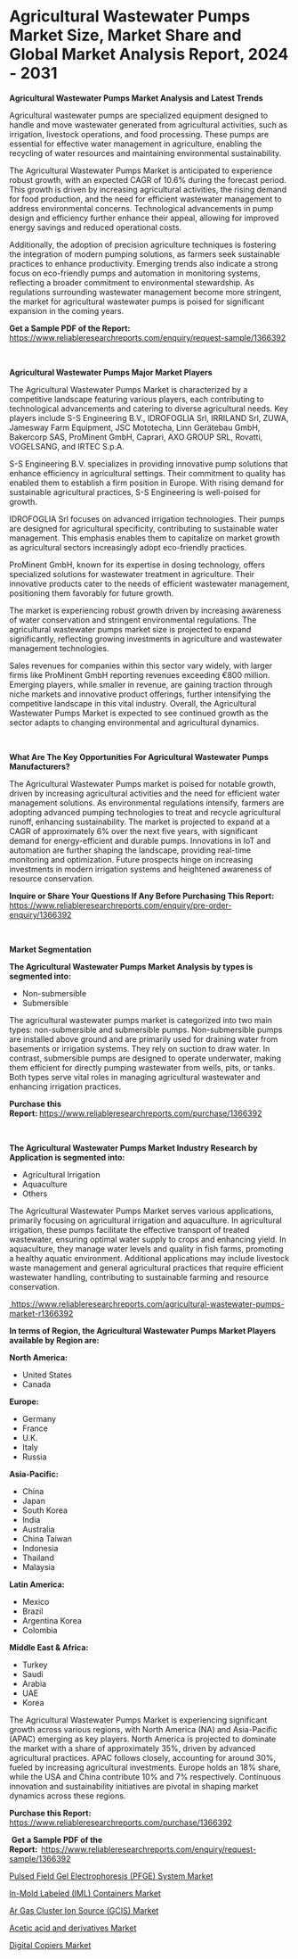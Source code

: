 <p><h1>Agricultural Wastewater Pumps Market Size, Market Share and Global Market Analysis Report, 2024 - 2031</h1></p><p><strong>Agricultural Wastewater Pumps Market Analysis and Latest Trends</strong></p>
<p><p>Agricultural wastewater pumps are specialized equipment designed to handle and move wastewater generated from agricultural activities, such as irrigation, livestock operations, and food processing. These pumps are essential for effective water management in agriculture, enabling the recycling of water resources and maintaining environmental sustainability. </p><p>The Agricultural Wastewater Pumps Market is anticipated to experience robust growth, with an expected CAGR of 10.6% during the forecast period. This growth is driven by increasing agricultural activities, the rising demand for food production, and the need for efficient wastewater management to address environmental concerns. Technological advancements in pump design and efficiency further enhance their appeal, allowing for improved energy savings and reduced operational costs. </p><p>Additionally, the adoption of precision agriculture techniques is fostering the integration of modern pumping solutions, as farmers seek sustainable practices to enhance productivity. Emerging trends also indicate a strong focus on eco-friendly pumps and automation in monitoring systems, reflecting a broader commitment to environmental stewardship. As regulations surrounding wastewater management become more stringent, the market for agricultural wastewater pumps is poised for significant expansion in the coming years.</p></p>
<p><strong>Get a Sample PDF of the Report:&nbsp;</strong> <a href="https://www.reliableresearchreports.com/enquiry/request-sample/1366392">https://www.reliableresearchreports.com/enquiry/request-sample/1366392</a></p>
<p>&nbsp;</p>
<p><strong>Agricultural Wastewater Pumps Major Market Players</strong></p>
<p><p>The Agricultural Wastewater Pumps Market is characterized by a competitive landscape featuring various players, each contributing to technological advancements and catering to diverse agricultural needs. Key players include S-S Engineering B.V., IDROFOGLIA Srl, IRRILAND Srl, ZUWA, Jamesway Farm Equipment, JSC Mototecha, Linn Gerätebau GmbH, Bakercorp SAS, ProMinent GmbH, Caprari, AXO GROUP SRL, Rovatti, VOGELSANG, and IRTEC S.p.A.</p><p>S-S Engineering B.V. specializes in providing innovative pump solutions that enhance efficiency in agricultural settings. Their commitment to quality has enabled them to establish a firm position in Europe. With rising demand for sustainable agricultural practices, S-S Engineering is well-poised for growth.</p><p>IDROFOGLIA Srl focuses on advanced irrigation technologies. Their pumps are designed for agricultural specificity, contributing to sustainable water management. This emphasis enables them to capitalize on market growth as agricultural sectors increasingly adopt eco-friendly practices.</p><p>ProMinent GmbH, known for its expertise in dosing technology, offers specialized solutions for wastewater treatment in agriculture. Their innovative products cater to the needs of efficient wastewater management, positioning them favorably for future growth.</p><p>The market is experiencing robust growth driven by increasing awareness of water conservation and stringent environmental regulations. The agricultural wastewater pumps market size is projected to expand significantly, reflecting growing investments in agriculture and wastewater management technologies.</p><p>Sales revenues for companies within this sector vary widely, with larger firms like ProMinent GmbH reporting revenues exceeding €800 million. Emerging players, while smaller in revenue, are gaining traction through niche markets and innovative product offerings, further intensifying the competitive landscape in this vital industry. Overall, the Agricultural Wastewater Pumps Market is expected to see continued growth as the sector adapts to changing environmental and agricultural dynamics.</p></p>
<p>&nbsp;</p>
<p><strong>What Are The Key Opportunities For Agricultural Wastewater Pumps Manufacturers?</strong></p>
<p><p>The Agricultural Wastewater Pumps market is poised for notable growth, driven by increasing agricultural activities and the need for efficient water management solutions. As environmental regulations intensify, farmers are adopting advanced pumping technologies to treat and recycle agricultural runoff, enhancing sustainability. The market is projected to expand at a CAGR of approximately 6% over the next five years, with significant demand for energy-efficient and durable pumps. Innovations in IoT and automation are further shaping the landscape, providing real-time monitoring and optimization. Future prospects hinge on increasing investments in modern irrigation systems and heightened awareness of resource conservation.</p></p>
<p><strong>Inquire or Share Your Questions If Any Before Purchasing This Report:</strong> <a href="https://www.reliableresearchreports.com/enquiry/pre-order-enquiry/1366392">https://www.reliableresearchreports.com/enquiry/pre-order-enquiry/1366392</a></p>
<p>&nbsp;</p>
<p><strong>Market Segmentation</strong></p>
<p><strong>The Agricultural Wastewater Pumps Market Analysis by types is segmented into:</strong></p>
<p><ul><li>Non-submersible</li><li>Submersible</li></ul></p>
<p><p>The agricultural wastewater pumps market is categorized into two main types: non-submersible and submersible pumps. Non-submersible pumps are installed above ground and are primarily used for draining water from basements or irrigation systems. They rely on suction to draw water. In contrast, submersible pumps are designed to operate underwater, making them efficient for directly pumping wastewater from wells, pits, or tanks. Both types serve vital roles in managing agricultural wastewater and enhancing irrigation practices.</p></p>
<p><strong>Purchase this Report:&nbsp;</strong><a href="https://www.reliableresearchreports.com/purchase/1366392">https://www.reliableresearchreports.com/purchase/1366392</a></p>
<p>&nbsp;</p>
<p><strong>The Agricultural Wastewater Pumps Market Industry Research by Application is segmented into:</strong></p>
<p><ul><li>Agricultural Irrigation</li><li>Aquaculture</li><li>Others</li></ul></p>
<p><p>The Agricultural Wastewater Pumps Market serves various applications, primarily focusing on agricultural irrigation and aquaculture. In agricultural irrigation, these pumps facilitate the effective transport of treated wastewater, ensuring optimal water supply to crops and enhancing yield. In aquaculture, they manage water levels and quality in fish farms, promoting a healthy aquatic environment. Additional applications may include livestock waste management and general agricultural practices that require efficient wastewater handling, contributing to sustainable farming and resource conservation.</p></p>
<p><a href="https://www.reliableresearchreports.com/agricultural-wastewater-pumps-market-r1366392">&nbsp;https://www.reliableresearchreports.com/agricultural-wastewater-pumps-market-r1366392</a></p>
<p><strong>In terms of Region, the Agricultural Wastewater Pumps Market Players available by Region are:</strong></p>
<p>
    <p> <strong> North America: </strong>
        <ul>
            <li>United States</li>
            <li>Canada</li>
        </ul>
        </p> 
    <p> <strong> Europe: </strong>
        <ul>
            <li>Germany</li>
            <li>France</li>
            <li>U.K.</li>
            <li>Italy</li>
            <li>Russia</li>
        </ul>
        </p> 
    <p> <strong> Asia-Pacific: </strong>
        <ul>
            <li>China</li>
            <li>Japan</li>
            <li>South Korea</li>
            <li>India</li>
            <li>Australia</li>
            <li>China Taiwan</li>
            <li>Indonesia</li>
            <li>Thailand</li>
            <li>Malaysia</li>
        </ul>
        </p> 
    <p> <strong> Latin America: </strong>
        <ul>
            <li>Mexico</li>
            <li>Brazil</li>
            <li>Argentina Korea</li>
            <li>Colombia</li>
        </ul>
        </p> 
    <p> <strong> Middle East & Africa: </strong>
        <ul>
            <li>Turkey</li>
            <li>Saudi</li>
            <li>Arabia</li>
            <li>UAE</li>
            <li>Korea</li>
        </ul>
    </p>
    </p>
<p><p>The Agricultural Wastewater Pumps Market is experiencing significant growth across various regions, with North America (NA) and Asia-Pacific (APAC) emerging as key players. North America is projected to dominate the market with a share of approximately 35%, driven by advanced agricultural practices. APAC follows closely, accounting for around 30%, fueled by increasing agricultural investments. Europe holds an 18% share, while the USA and China contribute 10% and 7% respectively. Continuous innovation and sustainability initiatives are pivotal in shaping market dynamics across these regions.</p></p>
<p><strong>Purchase this Report: </strong><a href="https://www.reliableresearchreports.com/purchase/1366392">https://www.reliableresearchreports.com/purchase/1366392</a></p>
<p>&nbsp;<strong>Get a Sample PDF of the Report:&nbsp;&nbsp;</strong><a href="https://www.reliableresearchreports.com/enquiry/request-sample/1366392">https://www.reliableresearchreports.com/enquiry/request-sample/1366392</a></p>
<p><strong></strong></p>
<p><p><a href="https://github.com/AfsanaMia652/Market-Research-Report-List-1/blob/main/pulsed-field-gel-electrophoresis-pfge-system-market.md">Pulsed Field Gel Electrophoresis (PFGE) System Market</a></p><p><a href="https://issuu.com/reportprime-2/docs/in-mold-labeled-iml-containers-mark_acde1eee6d006c">In-Mold Labeled (IML) Containers Market</a></p><p><a href="https://github.com/AshikRahman665/Market-Research-Report-List-1/blob/main/ar-gas-cluster-ion-source-gcis-market.md">Ar Gas Cluster Ion Source (GCIS) Market</a></p><p><a href="https://issuu.com/reportprime-2/docs/acetic-acid-and-derivatives-market-_b3d01080a6ed9b">Acetic acid and derivatives Market</a></p><p><a href="https://www.linkedin.com/pulse/what-influencing-future-digital-copiers-market-insights-growth-vujhe?trackingId=genvsmIoRWGr3yMsjDMmzg%3D%3D">Digital Copiers Market</a></p></p>